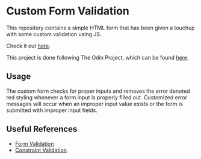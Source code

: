 # Custom Form Validation

This repository contains a simple HTML form that has been given a touchup with some custom validation using JS.

Check it out [here](https://rgee258.github.io/js-custom-form-validation/).

This project is done following The Odin Project, which can
be found [here](https://www.theodinproject.com/courses/javascript/lessons/forms-javascript).

## Usage

The custom form checks for proper inputs and removes the error denoted red styling whenever a form input is properly filled out. Customized error messages will occur when an improper input value exists or the form is submitted with improper input fields.

## Useful References

* [Form Validation](https://developer.mozilla.org/en-US/docs/Learn/HTML/Forms/Form_validation)
* [Constraint Validation](https://developer.mozilla.org/en-US/docs/Web/API/Constraint_validation)
